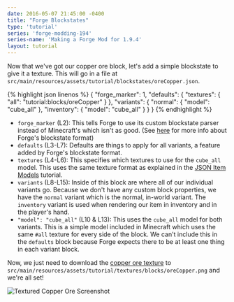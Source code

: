 ```yaml
---
date: 2016-05-07 21:45:00 -0400
title: "Forge Blockstates"
type: 'tutorial'
series: 'forge-modding-194'
series-name: 'Making a Forge Mod for 1.9.4'
layout: tutorial
---
```


Now that we've got our copper ore block, let's add a simple blockstate to give it a texture. This will go in a file at `src/main/resources/assets/tutorial/blockstates/oreCopper.json`.

{% highlight json linenos %}
{
	"forge_marker": 1,
	"defaults": {
		"textures": {
			"all": "tutorial:blocks/oreCopper"
		}
	},
	"variants": {
		"normal": {
			"model": "cube_all"
		},
		"inventory": {
			"model": "cube_all"
		}
	}
}
{% endhighlight %}

- `forge_marker` (L2): This tells Forge to use its custom blockstate parser instead of Minecraft's which isn't as good. (See [here](https://mcforge.readthedocs.io/en/latest/blockstates/forgeBlockstates/) for more info about Forge's blockstate format)
- `defaults` (L3-L7): Defaults are things to apply for all variants, a feature added by Forge's blockstate format.
- `textures` (L4-L6): This specifies which textures to use for the `cube_all` model. This uses the same texture format as explained in the [JSON Item Models](http://localhost:4000/tutorials/forge-modding-19/json-item-models/) tutorial.
- `variants` (L8-L15): Inside of this block are where all of our individual variants go. Because we don't have any custom block properties, we have the `normal` variant which is the normal, in-world variant. The `inventory` variant is used when rendering our item in inventory and in the player's hand.
- `"model": "cube_all"` (L10 & L13): This uses the `cube_all` model for both variants. This is a simple model included in Minecraft which uses the same `#all` texture for every side of the block. We can't include this in the `defaults` block because Forge expects there to be at least one thing in each variant block.

Now, we just need to download the [copper ore texture](https://raw.githubusercontent.com/CyanideX/Unity/master/assets/thermalfoundation/textures/blocks/ore/Ore_Copper.png) to `src/main/resources/assets/tutorial/textures/blocks/oreCopper.png` and we're all set!

![Textured Copper Ore Screenshot](http://i.imgur.com/wJ1iJUg.png)